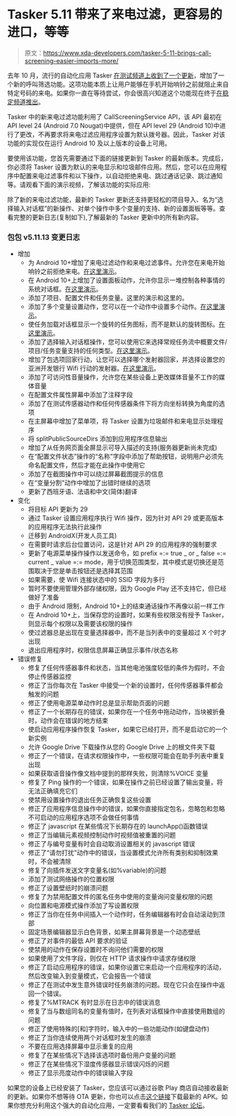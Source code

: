 # Tasker 5.11 带来了来电过滤，更容易的进口，等等

> 原文：<https://www.xda-developers.com/tasker-5-11-brings-call-screening-easier-imports-more/>

去年 10 月，流行的自动化应用 Tasker [在测试频道上收到了一个更新](https://www.xda-developers.com/latest-tasker-beta-lets-you-reject-calls-before-they-even-start-ringing/)，增加了一个新的呼叫筛选功能。这项功能本质上让用户能够在手机开始响铃之前就阻止来自特定号码的来电。如果你一直在等待尝试，你会很高兴知道这个功能现在终于[在稳定频道推出](https://www.reddit.com/r/tasker/comments/kx3iej/dev_tasker_51113_now_publicly_availble_call/)。

Tasker 中的新来电过滤功能利用了 CallScreeningService API，该 API 最初在 API level 24 (Android 7.0 Nougat)中提供，但在 API level 29 (Android 10)中进行了更改，不再要求将来电过滤应用程序设置为默认拨号器。因此，Tasker 对该功能的实现仅在运行 Android 10 及以上版本的设备上可用。

要使用该功能，您首先需要通过下面的链接更新到 Tasker 的最新版本。完成后，你必须将 Tasker 设置为默认的来电显示和垃圾邮件应用。然后，您可以在应用程序中配置来电过滤事件和以下操作，以自动拒绝来电、跳过通话记录、跳过通知等。请观看下面的演示视频，了解该功能的实际应用:

除了新的来电过滤功能，最新的 Tasker 更新还支持更轻松的项目导入、名为“选择输入对话框”的新操作、对单个操作中多个变量的支持、新的设置面板等等。查看完整的更新日志(复制如下),了解最新的 Tasker 更新中的所有新内容。

### 包包 v5.11.13 变更日志

*   增加
    *   为 Android 10+增加了来电过滤动作和来电过滤事件。允许您在来电开始响铃之前拒绝来电。[在这里演示](https://youtu.be/JxwfwkeffMk)。
    *   在 Android 10+上增加了设置面板动作，允许你显示一堆控制各种事情的系统对话框。[在这里演示](https://youtu.be/XCWSDioVcfk)。
    *   添加了项目、配置文件和任务变量。这里的演示和这里的。
    *   添加了多个变量设置动作，您可以在一个动作中设置多个动作。[在这里演示](https://youtu.be/__Sbx-SO8H8)。
    *   使任务加载对话框显示一个旋转的任务图标，而不是默认的旋转图标。[在这里演示](https://imgur.com/gallery/mo1Sni4)。
    *   添加了选择输入对话框操作，您可以使用它来选择常规任务流中概要文件/项目/任务变量支持的任何类型。[在这里演示](https://youtu.be/jjNlEYqN-Aw)。
    *   增加了包选项回家行动，让您可以选择哪个发射器回家，并选择设置您的亚洲开发银行 Wifi 行动的发射器。[在这里演示](https://youtu.be/UiGrxHBUBh4)。
    *   添加了可访问性音量操作，允许您在某些设备上更改媒体音量不工作的媒体音量
    *   在配置文件属性屏幕中添加了注释字段
    *   添加了在测试传感器动作和任何传感器条件下将方向坐标转换为角度的选项
    *   在主屏幕中增加了菜单项，将 Tasker 设置为垃圾邮件和来电显示处理程序
    *   将 splitPublicSourceDirs 添加到应用程序信息输出
    *   增加了从任务网页面全屏显示可导入描述的支持(服务器更新尚未完成)
    *   在“配置文件状态”操作的“名称”字段中添加了帮助按钮，说明用户必须先命名配置文件，然后才能在此操作中使用它
    *   添加了在截图操作中可以绕过屏幕截图提示的信息
    *   在“变量分割”动作中增加了出错时继续的选项
    *   更新了西班牙语、法语和中文(简体)翻译
*   变化
    *   将目标 API 更新为 29
    *   通过 Tasker 设置应用程序执行 Wifi 操作，因为针对 API 29 或更高版本的应用程序无法执行此操作
    *   迁移到 AndroidX(开发人员工具)
    *   在需要时请求后台位置访问，这是针对 API 29 的应用程序的强制要求
    *   更新了电源菜单操作操作以发送命令，如 prefix =:= true _ or _ false =:= current _ value =:= mode，用于切换范围类型，其中模式是切换还是范围取决于您是单击按钮还是选择其范围
    *   如果需要，使 Wifi 连接状态中的 SSID 字段为多行
    *   暂时不要使用管理外部存储权限，因为 Google Play 还不支持它，但已经做好了准备
    *   由于 Android 限制，Android 10+上的结束通话操作不再像以前一样工作
    *   在 Android 10+上，当保存您的设置时，如果有些权限没有授予 Tasker，则显示每个权限以及需要该权限的操作
    *   使过滤器总是出现在变量选择器中，而不是当列表中的变量超过 X 个时才出现
    *   退出应用程序时，权限信息屏幕正确显示事件/状态名称
*   错误修复
    *   修复了任何传感器事件和状态，当其他电池强度较低的条件为假时，不会停止传感器监控
    *   修正了当你每次在 Tasker 中接受一个新的设置时，任何传感器事件都会触发的问题
    *   修正了使用电源菜单动作时总是显示帮助页面的问题
    *   修正了一个长期存在的错误，如果你在一个任务中拖动动作，当块被折叠时，动作会在错误的地方结束
    *   使启动应用程序操作恢复 Tasker，如果它已经打开，而不是启动它的一个新实例
    *   允许 Google Drive 下载操作从您的 Google Drive 上的根文件夹下载
    *   修正了一个错误，在请求权限操作中，一些权限可能会在助手列表中重复出现
    *   如果获取语音操作像文档中提到的那样失败，则清除%VOICE 变量
    *   修复了 Ping 操作的一个错误，如果在操作之前已经设置了输出变量，将无法正确填充它们
    *   使禁用设置操作的退出任务正确恢复这些设置
    *   修正了应用程序信息操作中的错误，如果你直接指定包名，忽略包和忽略不可启动的应用程序选项不会做任何事情
    *   修正了 javascript 在某些情况下长期存在的 launchApp()函数错误
    *   修正了当编辑元素视频控制动作时视频值被重置的问题
    *   修正了与编号变量有时会自动取消设置相关的 javascript 错误
    *   修正了“请勿打扰”动作中的错误，当设置模式允许所有类别和抑制效果时，不会被清除
    *   修复了向插件发送文字变量名(如\%variable)的问题
    *   添加了测试网络操作的位置权限
    *   修正了设置壁纸时的崩溃问题
    *   修复了为禁用配置文件的匿名任务中使用的变量询问变量权限的问题
    *   向位置和电源模式操作添加了写设置权限
    *   修正了当你在任务中间插入一个动作时，任务编辑器有时会自动滚动到顶部
    *   固定场景编辑器显示白色背景，如果主屏幕背景是一个动态壁纸
    *   修正了对事件的最低 API 要求的验证
    *   使禁用的动作在保存设置时不询问他们需要的权限
    *   如果使用了文件字段，则仅在 HTTP 请求操作中请求存储权限
    *   修正了启动应用程序的错误，如果你设置它来启动一个应用程序的活动，然后改变输入到变量模式，它会报告一个错误
    *   修正了在测试中发生意外错误时任务崩溃的问题。现在它只会在操作中返回一个错误。
    *   修复了%MTRACK 有时显示在日志中的错误消息
    *   修复了当与数组同名的变量有值时，在列表对话框操作中直接使用数组的问题
    *   修正了使用特殊的[和]字符时，输入中的一些功能动作(如键盘动作)
    *   修正了当你连续使用两个对话框时发生的崩溃
    *   不要在应用选择屏幕中显示重复的应用
    *   修复了在某些情况下选择该选项时备份用户变量的问题
    *   修正了在某些情况下湿度传感器显示错误闪烁的问题
    *   修正了显示亮度动作中的错误输入字段

如果您的设备上已经安装了 Tasker，您应该可以通过谷歌 Play 商店自动接收最新的更新。如果你不想等待 OTA 更新，你也可以点击[这个链接](https://www.dropbox.com/s/7j58vurja7vm4hj/Tasker.28.apk?dl=0)下载最新的 APK。如果你想充分利用这个强大的自动化应用，一定要看看我们的 [Tasker 论坛](https://forum.xda-developers.com/u/tasker-tips-tricks)。